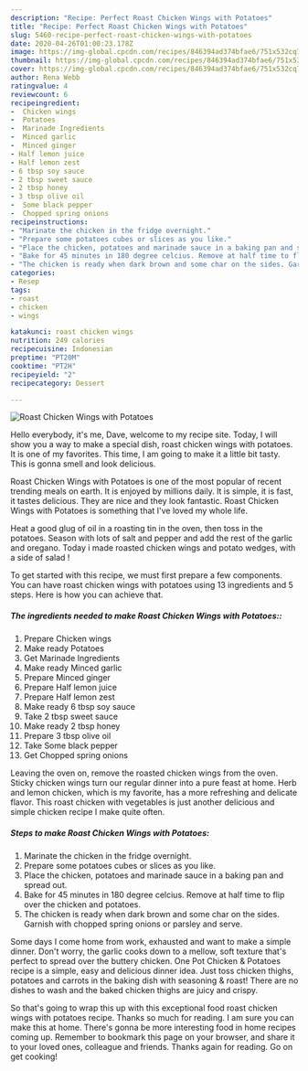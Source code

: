 ```yaml
---
description: "Recipe: Perfect Roast Chicken Wings with Potatoes"
title: "Recipe: Perfect Roast Chicken Wings with Potatoes"
slug: 5460-recipe-perfect-roast-chicken-wings-with-potatoes
date: 2020-04-26T01:00:23.178Z
image: https://img-global.cpcdn.com/recipes/846394ad374bfae6/751x532cq70/roast-chicken-wings-with-potatoes-recipe-main-photo.jpg
thumbnail: https://img-global.cpcdn.com/recipes/846394ad374bfae6/751x532cq70/roast-chicken-wings-with-potatoes-recipe-main-photo.jpg
cover: https://img-global.cpcdn.com/recipes/846394ad374bfae6/751x532cq70/roast-chicken-wings-with-potatoes-recipe-main-photo.jpg
author: Rena Webb
ratingvalue: 4
reviewcount: 6
recipeingredient:
-  Chicken wings
-  Potatoes
-  Marinade Ingredients
-  Minced garlic
-  Minced ginger
- Half lemon juice
- Half lemon zest
- 6 tbsp soy sauce
- 2 tbsp sweet sauce
- 2 tbsp honey
- 3 tbsp olive oil
-  Some black pepper
-  Chopped spring onions
recipeinstructions:
- "Marinate the chicken in the fridge overnight."
- "Prepare some potatoes cubes or slices as you like."
- "Place the chicken, potatoes and marinade sauce in a baking pan and spread out."
- "Bake for 45 minutes in 180 degree celcius. Remove at half time to flip over the chicken and potatoes."
- "The chicken is ready when dark brown and some char on the sides. Garnish with chopped spring onions or parsley and serve."
categories:
- Resep
tags:
- roast
- chicken
- wings

katakunci: roast chicken wings
nutrition: 249 calories
recipecuisine: Indonesian
preptime: "PT20M"
cooktime: "PT2H"
recipeyield: "2"
recipecategory: Dessert

---
```



![Roast Chicken Wings with Potatoes](https://img-global.cpcdn.com/recipes/846394ad374bfae6/751x532cq70/roast-chicken-wings-with-potatoes-recipe-main-photo.jpg)

Hello everybody, it's me, Dave, welcome to my recipe site. Today, I will show you a way to make a special dish, roast chicken wings with potatoes. It is one of my favorites. This time, I am going to make it a little bit tasty. This is gonna smell and look delicious.

Roast Chicken Wings with Potatoes is one of the most popular of recent trending meals on earth. It is enjoyed by millions daily. It is simple, it is fast, it tastes delicious. They are nice and they look fantastic. Roast Chicken Wings with Potatoes is something that I've loved my whole life.

Heat a good glug of oil in a roasting tin in the oven, then toss in the potatoes. Season with lots of salt and pepper and add the rest of the garlic and oregano. Today i made roasted chicken wings and potato wedges, with a side of salad !


To get started with this recipe, we must first prepare a few components. You can have roast chicken wings with potatoes using 13 ingredients and 5 steps. Here is how you can achieve that.

##### The ingredients needed to make Roast Chicken Wings with Potatoes::

1. Prepare  Chicken wings
1. Make ready  Potatoes
1. Get  Marinade Ingredients
1. Make ready  Minced garlic
1. Prepare  Minced ginger
1. Prepare Half lemon juice
1. Prepare Half lemon zest
1. Make ready 6 tbsp soy sauce
1. Take 2 tbsp sweet sauce
1. Make ready 2 tbsp honey
1. Prepare 3 tbsp olive oil
1. Take  Some black pepper
1. Get  Chopped spring onions


Leaving the oven on, remove the roasted chicken wings from the oven. Sticky chicken wings turn our regular dinner into a pure feast at home. Herb and lemon chicken, which is my favorite, has a more refreshing and delicate flavor. This roast chicken with vegetables is just another delicious and simple chicken recipe I make quite often. 

##### Steps to make Roast Chicken Wings with Potatoes:

1. Marinate the chicken in the fridge overnight.
1. Prepare some potatoes cubes or slices as you like.
1. Place the chicken, potatoes and marinade sauce in a baking pan and spread out.
1. Bake for 45 minutes in 180 degree celcius. Remove at half time to flip over the chicken and potatoes.
1. The chicken is ready when dark brown and some char on the sides. Garnish with chopped spring onions or parsley and serve.


Some days I come home from work, exhausted and want to make a simple dinner. Don&#39;t worry, the garlic cooks down to a mellow, soft texture that&#39;s perfect to spread over the buttery chicken. One Pot Chicken &amp; Potatoes recipe is a simple, easy and delicious dinner idea. Just toss chicken thighs, potatoes and carrots in the baking dish with seasoning &amp; roast! There are no dishes to wash and the baked chicken thighs are juicy and crispy. 

So that's going to wrap this up with this exceptional food roast chicken wings with potatoes recipe. Thanks so much for reading. I am sure you can make this at home. There's gonna be more interesting food in home recipes coming up. Remember to bookmark this page on your browser, and share it to your loved ones, colleague and friends. Thanks again for reading. Go on get cooking!
